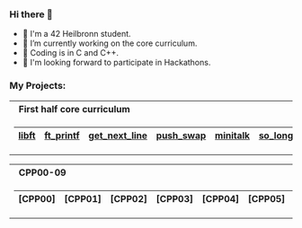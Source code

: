 ### Hi there 👋
- 🏫 I'm a 42 Heilbronn student.
- 🔭 I’m currently working on the core curriculum.
- 🌱 Coding is in C and C++.
- 🤖 I'm looking forward to participate in Hackathons.

### My Projects:
<table>
<tr>
<th align="left"> &nbsp; First half core curriculum</th>
</tr>
<tr>

<td>

| [libft](https://github.com/Stemmzi/42_libft) | [ft_printf](https://github.com/Stemmzi/42_ft_printf) | [get_next_line](https://github.com/Stemmzi/42_get_next_line) | [push_swap](https://github.com/Stemmzi/42_push_swap) | [minitalk](https://github.com/Stemmzi/42_minitalk) | [so_long](https://github.com/Stemmzi/42_so_long) | [philosophers](https://github.com/Stemmzi/42_philosophers) | [minishell]
|--|--|--|--|--|--|--|--|
</td> </tr> </table>

<table>
<tr>
<th align="left"> &nbsp; CPP00-09</th>
</tr>
<tr>

<td>

| [CPP00] | [CPP01] | [CPP02] | [CPP03] | [CPP04] | [CPP05] | [CPP06] | [CPP07] | [CPP08] | [CPP09]
|--|--|--|--|--|--|--|--|--|--|
</td> </tr> </table>
